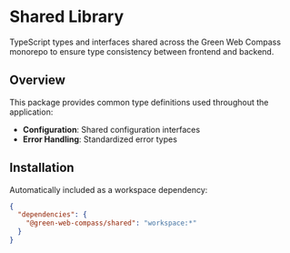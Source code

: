 # Shared Library

TypeScript types and interfaces shared across the Green Web Compass monorepo to ensure type consistency between frontend and backend.

## Overview

This package provides common type definitions used throughout the application:

- **Configuration**: Shared configuration interfaces
- **Error Handling**: Standardized error types

## Installation

Automatically included as a workspace dependency:

```json
{
  "dependencies": {
    "@green-web-compass/shared": "workspace:*"
  }
}
```
